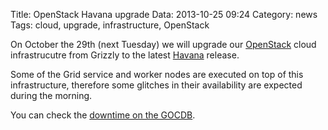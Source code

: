 Title: OpenStack Havana upgrade
Data: 2013-10-25 09:24
Category: news
Tags: cloud, upgrade, infrastructure, OpenStack

On October the 29th (next Tuesday) we will upgrade our [OpenStack](http://cloud.ifca.es)
cloud infrastrucutre from Grizzly to the latest [Havana](http://www.openstack.org/software/havana/)
release.

Some of the Grid service and worker nodes are executed on top of this infrastructure, therefore
some glitches in their availability are expected during the morning.

You can check the [downtime on the GOCDB](https://goc.egi.eu/portal/index.php?Page_Type=Downtime&id=12066).

